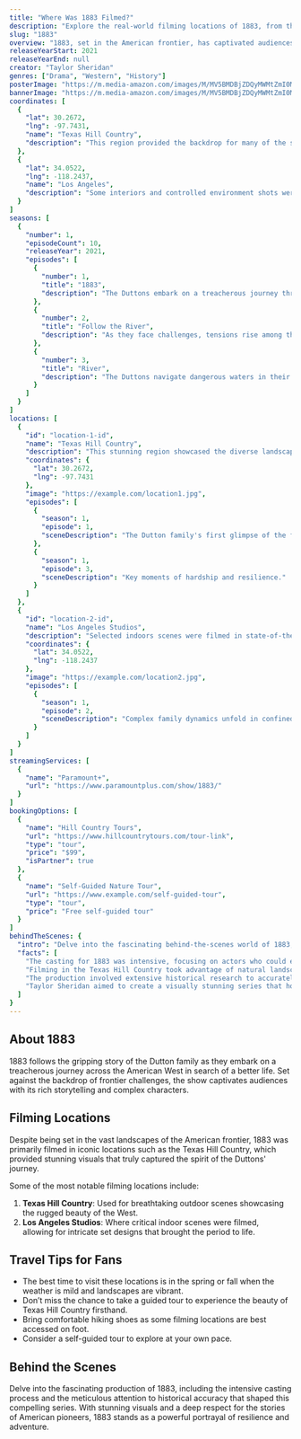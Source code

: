```yaml
---
title: "Where Was 1883 Filmed?"
description: "Explore the real-world filming locations of 1883, from the American West to stunning landscapes across the United States."
slug: "1883"
overview: "1883, set in the American frontier, has captivated audiences with its gripping portrayal of the struggles and journeys of early settlers. Despite being set in the rugged landscapes of the West, the series was primarily filmed in Texas and various picturesque locations across the United States."
releaseYearStart: 2021
releaseYearEnd: null
creator: "Taylor Sheridan"
genres: ["Drama", "Western", "History"]
posterImage: "https://m.media-amazon.com/images/M/MV5BMDBjZDQyMWMtZmI0My00MzJlLWFhMTMtNWZmOTJkNzFlZTliXkEyXkFqcGc@._V1_SX300.jpg"
bannerImage: "https://m.media-amazon.com/images/M/MV5BMDBjZDQyMWMtZmI0My00MzJlLWFhMTMtNWZmOTJkNzFlZTliXkEyXkFqcGc@._V1_SX300.jpg"
coordinates: [
  { 
    "lat": 30.2672, 
    "lng": -97.7431, 
    "name": "Texas Hill Country", 
    "description": "This region provided the backdrop for many of the stunning outdoor scenes."
  },
  { 
    "lat": 34.0522, 
    "lng": -118.2437, 
    "name": "Los Angeles", 
    "description": "Some interiors and controlled environment shots were filmed in studio spaces here."
  }
]
seasons: [
  {
    "number": 1,
    "episodeCount": 10,
    "releaseYear": 2021,
    "episodes": [
      {
        "number": 1,
        "title": "1883",
        "description": "The Duttons embark on a treacherous journey through the American West."
      },
      {
        "number": 2,
        "title": "Follow the River",
        "description": "As they face challenges, tensions rise among the family."
      },
      {
        "number": 3,
        "title": "River",
        "description": "The Duttons navigate dangerous waters in their pursuit of a better life."
      }
    ]
  }
]
locations: [
  {
    "id": "location-1-id",
    "name": "Texas Hill Country",
    "description": "This stunning region showcased the diverse landscapes of 1883, featuring breathtaking hills and dramatic skies. Key scenes filmed here capture the essence of frontier life.",
    "coordinates": {
      "lat": 30.2672,
      "lng": -97.7431
    },
    "image": "https://example.com/location1.jpg",
    "episodes": [
      {
        "season": 1,
        "episode": 1,
        "sceneDescription": "The Dutton family's first glimpse of the frontier."
      },
      {
        "season": 1,
        "episode": 3,
        "sceneDescription": "Key moments of hardship and resilience."
      }
    ]
  },
  {
    "id": "location-2-id",
    "name": "Los Angeles Studios",
    "description": "Selected indoors scenes were filmed in state-of-the-art studios in Los Angeles, allowing for detailed set designs and controlled shooting conditions.",
    "coordinates": {
      "lat": 34.0522,
      "lng": -118.2437
    },
    "image": "https://example.com/location2.jpg",
    "episodes": [
      {
        "season": 1,
        "episode": 2,
        "sceneDescription": "Complex family dynamics unfold in confined settings."
      }
    ]
  }
]
streamingServices: [
  {
    "name": "Paramount+",
    "url": "https://www.paramountplus.com/show/1883/"
  }
]
bookingOptions: [
  {
    "name": "Hill Country Tours",
    "url": "https://www.hillcountrytours.com/tour-link",
    "type": "tour",
    "price": "$99",
    "isPartner": true
  },
  {
    "name": "Self-Guided Nature Tour",
    "url": "https://www.example.com/self-guided-tour",
    "type": "tour",
    "price": "Free self-guided tour"
  }
]
behindTheScenes: {
  "intro": "Delve into the fascinating behind-the-scenes world of 1883, from casting choices to location scouting that brought the series to life.",
  "facts": [
    "The casting for 1883 was intensive, focusing on actors who could embody the grit of the period.",
    "Filming in the Texas Hill Country took advantage of natural landscapes that were untouched.",
    "The production involved extensive historical research to accurately depict the trials faced by early settlers.",
    "Taylor Sheridan aimed to create a visually stunning series that honored the real stories of American pioneers."
  ]
}
---
```


## About 1883

1883 follows the gripping story of the Dutton family as they embark on a treacherous journey across the American West in search of a better life. Set against the backdrop of frontier challenges, the show captivates audiences with its rich storytelling and complex characters.

## Filming Locations

Despite being set in the vast landscapes of the American frontier, 1883 was primarily filmed in iconic locations such as the Texas Hill Country, which provided stunning visuals that truly captured the spirit of the Duttons' journey. 

Some of the most notable filming locations include:

1. **Texas Hill Country**: Used for breathtaking outdoor scenes showcasing the rugged beauty of the West.
2. **Los Angeles Studios**: Where critical indoor scenes were filmed, allowing for intricate set designs that brought the period to life.

## Travel Tips for Fans

- The best time to visit these locations is in the spring or fall when the weather is mild and landscapes are vibrant.
- Don’t miss the chance to take a guided tour to experience the beauty of Texas Hill Country firsthand.
- Bring comfortable hiking shoes as some filming locations are best accessed on foot.
- Consider a self-guided tour to explore at your own pace.

## Behind the Scenes

Delve into the fascinating production of 1883, including the intensive casting process and the meticulous attention to historical accuracy that shaped this compelling series. With stunning visuals and a deep respect for the stories of American pioneers, 1883 stands as a powerful portrayal of resilience and adventure.